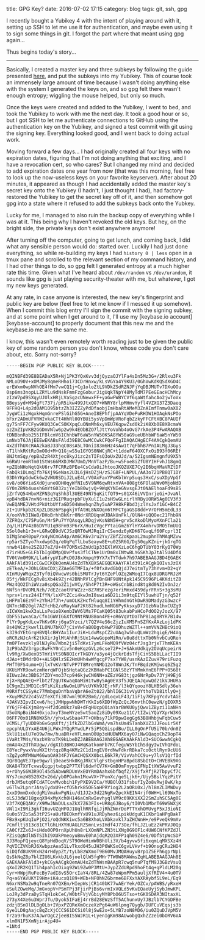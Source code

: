 title: GPG Key?
date: 2016-07-02 17:15
category: blog
tags: git, ssh, gpg

I recently bought a Yubikey 4 with the intent of playing around with it, setting
up SSH to let me use it for authentication, and maybe even using it to sign some
things in git. I forgot the part where that meant using gpg again...

Thus begins today's story...

<!-- more -->

----

Basically, I created a master key and three subkeys by following the guide
presented [here][drduh-guide], and put the subkeys into my Yubikey. This of
course took an immensely large amount of time because I wasn't doing anything
else with the system I generated the keys on, and so gpg felt there wasn't
enough entropy; wiggling the mouse helped, but only so much.

Once the keys were created and added to the Yubikey, I went to bed, and took the
Yubikey to work with me the next day. It took a good hour or so, but I got SSH
to let me authenticate connections to GitHub using the authentication key on the
Yubikey, and signed a test commit with git using the signing key. Everything
looked good, and I went back to doing actual work.

Moving forward a few days... I had originally created all four keys with no
expiration dates, figuring that I'm not doing anything that exciting, and I have
a revocation cert, so who cares? But I changed my mind and decided to add
expiration dates one year from now (that was this morning, feel free to look up
the now-useless keys on your favorite keyserver). After about 20 minutes, it
appeared as though I had accidentally added the master key's secret key onto the
Yubikey (I hadn't, I just thought I had), had factory-restored the Yubikey to
get the secret key off of it, and then somehow got gpg into a state where it
refused to add the subkeys back onto the Yubkey.

Lucky for me, I managed to also ruin the backup copy of everything while I was
at it. This being why I haven't revoked the old keys. But hey, on the bright
side, the private keys don't exist anywhere anymore!

After turning off the computer, going to get lunch, and coming back, I did what
any sensible person would do: started over. Luckily I had just done everything,
so while re-building my keys I had `history 0 | less` open in a tmux pane and
scrolled to the relevant section of my command history, and I had other things
to do, so gpg felt I generated entropy at a much higher rate this time. Given
what I've heard about `/dev/random` vs `/dev/urandom`, it sounds like gpg is
just playing security-theater with me, but whatever, I got my new keys
generated.

At any rate, in case anyone is interested, the new key's fingerprint and public
key are below (feel free to let me know if I messed it up somehow). When I
commit this blog entry I'll sign the commit with the signing subkey, and at some
point when I get around to it, I'll use my [keybase.io account][keybase-account]
to properly document that this new me and the keybase.io me are the same me.

I know, this wasn't even remotely worth reading just to be given the public key
of some random person you don't know, whose code you don't care about, etc.
Sorry not-sorry?


```
-----BEGIN PGP PUBLIC KEY BLOCK-----

mQINBFd39E8BEADaX5R+Nj1PK3YQxKvv3djQyzaOJYlFa4sDn5Mz3G+/2Rlxu3Fk
NMLoD90V+xOMJMy8qmeRHhoi73CDrHnxw/kLsVGYa4Y9KU3/0GhVwKdKQSdXGO4C
erEWxm0wpNVhOE4fMm7vwCQ1j+Cg1oloZtL9VDkZSdRZNJFjYqDBJMUTv7DXuOOu
0sp6ms3nopLLZRYLu9dNskFmmFzgGoburJigUqkTNpY48MyTdM7PEeGEacHChMcy
zIzW7pd9SXqyUJUlxHRjLVaSgzcUNewxFF+yaGwFWBYCVf6qaWtfahcAo2jwToVx
BBeysyd+M94gFt737j/pR5ikw499JtxQO7+WNRY8rlpMHmvYyfl4VZXG37Z3Daeq
9FFHQ+L4p2d0AM1O95btzZh3IZZZyPdDfaobjImHbaRtAMeM3ZnAImfTnmw0aX02
JygWCi1zWgxkHqmGnrePSlGihG5G+AneI8EPhfjpAAYqVDePuRH3W1HOAqkNsPOo
bFxr2ADmUFVRWIvkaCTt4HhRl0OYBUi5ysVpDmWpVRoFqbZzkyFFCFtXBC8PAUIf
gy7SnFF7CFyw9KUQ3CeCSOKXpqCuONmMh6xyVEU7KqpwZsd0k2iK8Xb0E8XBcmaW
ozZmZIpVKB2GGDmVNlw6p2w9k4EObBZO7lJttYoVohb4oOvG7rkAe3P4FwARAQAB
tDNBbnRob255IFBlcmV6IChhbWF6aW5nYW50KSA8YW50aG9ueUBhbWF6aW5nYW50
LmNvbT6JAjEEEwEKABsFAld39E8CGwMCCwkCFQoFFgIDAQACHgECF4AACgkQemAU
4xZdThUXcRAA2kaBJ33hqC08sA5LTOniI83m6Hz4sAw1t7qFbhB7PnIALMgJ3Gys
nT1lhkRKtRzOmOOd+M+Q1GjwS5u1GYOS0NWCjRC+t1ddeF64OXCFxOiB93f06REf
8NJtmSqy/epBaZzR4Xtjec8kyJizc2sTIFsQ3oUxZUJd/a/52IgsmNEmgnfU9X5h
k6RWUremRTm01StWs66MXDJMW7UmD/MnVTazP/Bu+w5Foe8iZfU8YIHFvhJ18gmQ
+pZQbNHoNqtQkU6rv7FCRRzBPEe4CsCdaOiJhtooJKQZUXE7Cy2E6bqHMaVRZtDF
FabQkiDLmqIfb76Xj9GeNas2U3L6jHsDZjH/zSJG8F+LNPUL/AA3o721PB8QT1DY
03DhYKpGdwCk6w2VWU8SDiJ2LuE4LrV0AxFaxYPmKblWrpSuqs3HxC/suXDpVpGf
sv8/o06YiaSXdOjuneODH0qyWfNIu5V9NM6qwRtxnVA+808gt6FOlaUWv0MjoNdD
6Y0nZB9b4uoshGmYtG032xjYeIb80wjvQ+9WqKYNIeGNvsgEJt0NAElhoaFd9sBS
jZrfVQ54HbxMZFN3qYqShh3l3UEE49N7SqKitfQT9+s01X46iVVInrjeGi+JvaNl
xpB4hdDA7nvN6+niz3GIPRuq+pbFUyXulI1u2sHSwGLnirlYRByUORW5Ag0EV3f3
VwEQAMEJVHtdPkUtbUYfaGD504WmehqnZhy5uAP7H8kFBbd3jzlYsJxf1GC+B4CZ
zI+1UFkpb2CXpZLDBz6PSpgkjVfAtHL8NXOqn6tMFCTgaGSD8dd+VrOFH5mEdL33
X/ooKVh3INeB/DHoBrhhBkKrr0NdrXRDUqnWJBAkUnFkl/QlN4+iQQOec21Fhb9N
7ZFRQx/C75PuGn/Mr5Pu7YYQAsqyLRDqjvKsN8N5H+grv5cAkoDlMyoMXnFCla21
Zq/LH1PV4z86DVYU1q98Fm93P6rX/HuIcVgcPYtaiGmZ6YlHYX4mhrvDMO5TmUUQ
5Sol0eh1r3v+LGRwQB9dVCJSzQRT6wMJRqiIrCSendz6yKDK67GvqLf60Fcprl3I
bIMg5noR0puP/x4yNCmGA4p/Am6CK6v3ru2Yv/ZBfZ2oKpaaL2muphnThMAqMZvw
rp5ar5ZTyo7hxdwp62q/eUgPqTlLbuSeayw8E+u025R6G/Dg50qyKZni+jkGrgTG
nnwb418ne2SZ8J7eZ/U+4V7OM5xSZnUd1p33EXlWVXzLoC6hgDTUbY03rKyQ70Wp
d7irHUS+GLFbTbIg0DMpQUvPfus3flCTNe1UrDm8xINtwBLYGSKhJp7tAl5U4Df4
TV0tVm0M9K/Lla6rypVIaPcD0J8xXmpqY9YX7xTYTdwk7h97ABEBAAGJBD4EGAEK
AAkFAld391cCGwICKQkQemAU4xZdThXBXSAEGQEKAAYFAld391cACgkQOIvsJzOX
zETkeA/+JOhLGUnCDXjZZAe6GTMFIa/+f0fxAvdGbQjdJ7eitmTy73hYvm+D2+qY
XInMUyWRqxZ3Tyf0iQVwcwVs0biSMUTrJyt6YZePlOZq2WMoqI7Cqx8UDRGPRJzM
05fj/WkFECgRv8iXb4k9Zjr42BNhRVlCgYBnGHF9UNtApk145C9596PL4KKditZB
PWz4QO2IhiWVza0spQGa2Z1jwVCy/Sh4P7t3R+oWGsCnbBind8tg8d0N2IvOnJz/
6NfSnrDVOMLNzh/7dEZcaotRFWZzz+8Z7HSFezg7eriMmxd459dyrFRnS+3g3sMU
hprx+lrsz244IfYN/lsXPtZCci4kwJmI0swia6D21i3m9tqEIYl5uwhUTjn/q52f
LHFPml6Ez9T+2YhHJfJh+/umOLKZHcfHluqq8I1YHhmdnGtkDwR9DMadyzG3wzcF
QN7ncND20gl7AZfcHb2/eMayNaF2Kt82hudLhmNG6PyKksxyD7JGzbNa1hxCUZg9
uICWXm1kwX3aLLsPeio8XembIWV6lMs7FCaKQ05t83ukabPaHCoPdOO2yJozX/97
ObF551wxaCa/Cfn1GWVIGGXfO9NtRNU88on4PE+oR6VqVtDaThP8iag8RYR7B14w
PlYr9pgKdLcw7hKv6Krj6gaSYzci/t7Q2V4eS6cZjzIuXM5PnSZfKxAAzLoj1dPK
8s4QWCzjkwvlILONU7bKO7jCivVwFaB0DgvbHwP7UDhuzWZTl++amVVNZHBc9ioQ
k3I9dYEtGrgHBVQlcBHYAx1IurJiK+LduMspCZ2uUAq3w5huQLmWz2hgigE/H4Vg
oRCRzNJcArK2tkXirJglMtAhhRjSUx14wwGopoMiRn/w8u8dttxTb0NhvbCuQRen
fmOPTevzklyBlNJyRu7Wbn2ji5TdKvi7ymLFHoMQ9fVWz04cfJsg3rjxT7hmKEAn
3zP9bAZV3rgpc8wFkY0nCiv5n0eKqzGVLz6cse72P+J+SAkmUdkqy2OVqUcpeirN
lv9Rg/XwBexO5TmYiVtS0N8OIcrTkGDY/u3ye4jQckrEdsTfjCinS5BbLLacTII9
dJAo+tDMdrDO++ALSQHlzSE2HmUHh4wWfgcgP7sxTYW8/usnKAzIZuvH79riFuzq
PHfT0FS4umo+DjlxTvKVrNTvPP7T8MreYNMb12oT8WnJK/TnFBqdzKMjwsq6Z5g2
UKUiMYR9owtzmHerqWFOjbSHqtaQGz2KBHabPC1GNlS8zYTYMmkYnE6FPP+O568t
8IUwzJAc3BDSJfZDY+mo37cp946kjwCN6NN+aZEzVG83tjgz6NrRpDv73YjH9Ej6
YjX+RpQAEQ+Plbt2f2gUTKwaqOaMiH1twBy5Ag0EV3f5JQEQAJqvwQd21kVJHURa
1C9gmZi3MD1Cc9TiKiXizNwOmLUPVcUYKh9JEjrNF/l3kQYqoozY8LHBSdly36eh
M0RXftCSSyAc77MmbguDnYbaVqbrA6eZt022/bhlI6C3ivVyUYthoTVD81tlyQ+j
+XuyMRZV2c45VZfeXCfi307wml9DR2BmG//gdLoqvLF43/1iF1y7KFpgYcdvtAGE
4JAKV3IpvICxw6/hcjJMHppwNhDWTrKkIs6XDDfWpZcQcJ6mvthC0ewzN/gEOXR5
YY6jFF4EXjm8ey+Hf2dGmUkz7uB+dFqHUcpQ0iaYarBWKU0yjQwv1ZByzi11aNHn
U5oUNpBoiN4H0xjoJxyT3meNYze5wt5aoZz8iDy09Xuz11C/tIZwiYQaYXprW3KG
06FF70x01RN8WXSh//yhxLwSbaa47T+OHbsy71kPDpwIegGg63B8HhbjwFqbCuw5
VCMSL/TyUDD9bGvGqmXft/j1fkZDZlbGsWmA/vm7hsUm4STanbXUZ3JJFouir5Kf
epcphULOYxAE4U6jLFWxJYQgRYwdLPr5jP5QGispdBu/ILL0gOnPfU5i70b/dn0Z
5klU1iulU7eO9w7mw/huaDR+eVFLmenO0Up3oHUBWMX6ayO7iNwGQaqoChZ9opT4
iVaRt7M4s/VazbV8nxTK9kLbeDZJABEBAAGJAh8EGAEKAAkFAld3+SUCGwwACgkQ
emAU4xZdThXUgw//dgXIb3BWOJ4WqKatkomFb7KCfeguWSYbIhSdgyIwIVhQFdoL
E8YecPywxVuuWXIthtqz8Rq4KMz2C1d1ngEV0rdNwFdkrRBka7co0ctlRyn9cUU6
nZgZyoMfMNuM6GwaOA934FJYGACHQSXX0bcLE6k7R/VivVahCC9u+y7lsV1QrfId
3Qr8QgVEJ7pe9gw/ljDeaeSHk0KgJRkCVlgFstbgnHPaBpdG8SbItO+CHVEBk9XG
OKA847XYTcvwsQigpjtwbp2P7TXfl6dwfCV7K+GmBOmFnypqIFNpItXW5AwVvuF2
o+rOhyS6W3R9Ol45dSAbwWRDUnVxEOYRmDAahx6bfbqfZ/X9jfxRfjR2TbpyCf7C
NYs7cmzW8520X2v26d/ybOPGahn1McwVX+7PonXc/geSLjk6+/Ujy5BslYqzPitY
drbJM5utq0FCdATCovMvobih1FyPXE9V2Ca/YUBOlO31fsbufIyZo8vRwj8wK/kp
v6Tlw2LpnrJAsyIydxU9+cfO5hrk85OE5aHPRYiog2L2aORU0xJ/hl8mZLIMWDvy
2xxD9mmDxdcdgMiVmakwPgNiu/d1JJ2x3d22NgRw2pcXkEIN4rjf0WH+Ll69WxTo
oLSJ3dWJ18gxqX94xMyXch0H146aCnRwIevhyqlVM9c69KKiXX22SmZuhSC5Ag0E
V3f7KQEQAKr/X9MwJNnDULsaZkX7Z63FIs+UR8g6JBoy6/tI0Vb1MbrT69WSWXjK
VNl1xI9Ri3gkfI6uvUZqHFOJ1UqlhRRfqiJjRhZNmrDoPTTYxhOMUvgP5xJ3ioNI
6u0o5YZoSa53tP2S+aUufDEOkmfYxU91uJRDyhez6ipikUdguK1CKbr1aHPgBakT
FBx9xpKUqIuPjO2i/oQdNKKiwc5a6B8XhoLVAbkavkl7aZHCWnH+/e9PveQk9mXv
7Cmfltj813c81CYlGhLHXYHUAGLRZSmnLvsIHdf4J73Oe/fhLJZLuEz2kPRVJ0Qp
CA0CfZZx6J+iHdo0OPOrnXpUhUn8rLXOmNPLZN3tLXNg0G9OF1c4UW6CNfKPZdJl
PZisQgNdlN5TSIhI9XUkPmeoyuBmvE0hAjdqR2Q3XFP1qh09Z4e6/0DfStpWcSDP
3J3MopFQjeycQ8YpHdDoqV/ST9OWeHimW0BhUli3V/b4gyvw5fi6xqmLqMXSXz4H
PqVICZVKbRJ6XwbpzAea51LvTkxd045uJH3P6WKSxC6gvLVHvf+b9OnsgCRu2HO4
6iDQfd8UK9VxN24rHdypZt/tyLb8zWXmoT9B60MvJMQAHuyvBrp1Z5EPh6gprNpi
QsSkNqZ8p7blZIU6LKvkbJL6joelQlW5fgMHr7TW0W8MAWmsZqHLABEBAAGJAh8E
GAEKAAkFAld3+ykCGyAACgkQemAU4xZdThWsnBAApR7cwq5nuPTqfM9J3GBzVsuQ
qXoI2R2KQ1Tih4pahIcOixg92Wi9Zw0P3MtU+JypZZdURpd9hoFt4q+gPldLM20g
Cyr+HWpjRuFecBy7adI8vS5OrcIaY4/8RL/4Zw87eWpmPPm5auljXfRIV4+4u0TV
Pq+a6YAVUKYI9Hm+iK4ucxQ189+WEb+NFOhNZGbrme6BFXxYAXRAybf5L9eL/Eq9
N6xrNSMa2w9qTneRn07QXEm/HIepWsjCR140bK77wAErYek/OZCv/pAWBS/yRxeH
eSulZOweMq/JmGvopV+PSmTPj3FjirPjBs6vrmIxVQLd5vKvEQaeUyjSybJmwKPL
LoJRy3dPzaDySTqH1okCeC/W0btFVjVGbiyMY8PbO6U5Tso+tGK0SDAR3NItaxXL
273yX4Xe6u3WprJTu/Dyok5IFaEj4rrBd28EWzSfT5AChunxUy7JBzlb7CYGDFBe
zdzjBSnOlDLBgOLb+IVpxPZQReXmOczeXzPg64uW6lpmg7Qygb/DUFCuVEqsjs3b
Gye1LD8gAajcBqZcXjCCCS61DCSi0l8jSwE2o+5LYB7zoN8MD6/iu0ZQuDJVpM5V
Tr2a9rhuK37AJwrOgC2jeeBIS5WJR1L+LyenIgKm98AUwobgQxhZZzei0bORV6VA
xlm0N1F5XmNjirAjp4U=
=1Ntd
-----END PGP PUBLIC KEY BLOCK-----
```

[drduh-guide]: https://github.com/drduh/Yubikey-Guide
[github-pubkeys]: https://github.com/amazingant.keys
